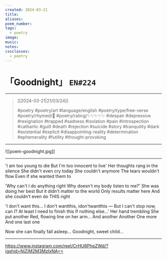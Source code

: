 ```yaml
---
created: 2024-03-21
title:
aliases:
poem_number:
tags:
  - poetry
image:
music:
notes:
cssclasses:
  - poetry
---
```

# 「Goodnight」 `EN#224`

---

> [[2024-03-21|21/03/24]]
> 
> #poetry 
> #poetry/art 
> #language/english 
> #poetry/type/free-verse 
> #poetry/rhymed/🔴 
> #poetry/rating/✨✨✨✨✨ 
> #despair #depressive #resignation #trapped #sadness #isolation #pain #introspection #cathartic #guilt #death #rejection #suicide #story #tranquility #dark #existential #explicit #disappointing-reality #determination #ephemerality #futility #thought-provoking 

---

![[poem-goodnight.jpg]]

---

'I am too young to die
But I'm too innocent to live'
Her thoughts rang in the silence
She didn't even cry today
She couldn't anymore
The tears wouldn't flow
Even if she wanted them to

'Why can't I do anything right
Why doesn't my body listen to me?'
She was doing her best
But it didn't matter to the world
Only results matter here
And she couldn't even do THIS right

'I don't want this...
I don't wantthis, idon'twantthis —
But I can't stop now, can I?
At least I need to finish this
If nothing else...'
Her hand trembling
She put another
Red, flowing line on her arm...
And another
Another
One more
And one last one

Now she can finally fall asleep...
Goodnight, sweet child...

---

https://www.instagram.com/reel/CrHU6PhpZWd/?igshid=NjZiM2M3MzIxNA==
